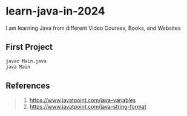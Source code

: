 # learn-java-in-2024

I am learning Java from different Video Courses, Books, and Websites

## First Project

```bash
javac Main.java
java Main
```

## References

> 1. <https://www.javatpoint.com/java-variables>
> 1. <https://www.javatpoint.com/java-string-format>
